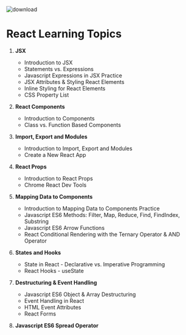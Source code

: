 
  ![download](https://github.com/PratikMane0112/ReactJs/assets/153143167/1cd98352-3871-4eb7-8a37-7fb7781f45cf)
                                                
# React Learning Topics

1. **JSX**  
   - Introduction to JSX
   - Statements vs. Expressions
   - Javascript Expressions in JSX Practice
   - JSX Attributes & Styling React Elements
   - Inline Styling for React Elements
   - CSS Property List

2. **React Components**
   - Introduction to Components
   - Class vs. Function Based Components

3. **Import, Export and Modules**
   - Introduction to Import, Export and Modules
   - Create a New React App

4. **React Props**
   - Introduction to React Props
   - Chrome React Dev Tools

5. **Mapping Data to Components**
   - Introduction to Mapping Data to Components Practice
   - Javascript ES6 Methods: Filter, Map, Reduce, Find, FindIndex, Substring
   - Javascript ES6 Arrow Functions
   - React Conditional Rendering with the Ternary Operator & AND Operator

6. **States and Hooks**
   - State in React - Declarative vs. Imperative Programming
   - React Hooks - useState

7. **Destructuring & Event Handling**
   - Javascript ES6 Object & Array Destructuring
   - Event Handling in React
   - HTML Event Attributes
   - React Forms

8. **Javascript ES6 Spread Operator**





